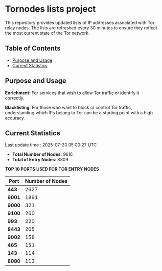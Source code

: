 # Tornodes lists project

This repository provides updated lists of IP addresses associated with Tor relay nodes. The lists are refreshed every 30 minutes to ensure they reflect the most current state of the Tor network.

## Table of Contents

- [Purpose and Usage](#purpose-and-usage)
- [Current Statistics](#current-statistics)


## Purpose and Usage

**Enrichment**: For services that wish to allow Tor traffic or identify it correctly.

**Blacklisting**: For those who want to block or control Tor traffic, understanding which IPs belong to Tor can be a starting point with a high accuracy.

## Current Statistics

Last update time : 2025-07-30 05:00:27 UTC

- **Total Number of Nodes**: 9616
- **Total of Entry Nodes**: 8309

**TOP 10 PORTS USED FOR TOR ENTRY NODES**

| **Port** | **Number of Nodes** |
|------|-----------------|
| **443**   | 2627  |
| **9001**   | 1891  |
| **9000**   | 321  |
| **9100**   | 260  |
| **993**   | 220  |
| **8443**   | 205  |
| **9002**   | 158  |
| **465**   | 151  |
| **143**   | 114  |
| **8080**   | 113  |

